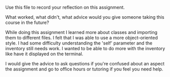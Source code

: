 Use this file to record your reflection on this assignment. 

What worked, what didn't, what advice would you give someone taking this course in the future?

While doing this assignment I learned more about classes and importing them to different files. I felt that I was able to use a more object-oriented style. I had some difficulty understanding the 'self' parameter and the inventory still needs work. I wanted to be able to do more with the inventory like have it displayed on the terminal.

I would give the advice to ask questions if you're confused about an aspect the assignment and go to office hours or tutoring if you feel you need help. 